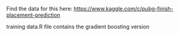 Find the data for this here: https://www.kaggle.com/c/pubg-finish-placement-prediction

training data.R file contains the gradient boosting version